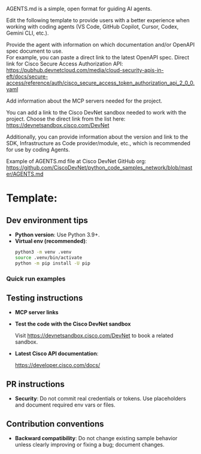 AGENTS.md is a simple, open format for guiding AI agents.

Edit the following template to provide users with a better experience when working with coding agents (VS Code, GitHub Copilot, Cursor, Codex, Gemini CLI, etc.).

Provide the agent with information on which documentation and/or OpenAPI spec document to use.  
For example, you can paste a direct link to the latest OpenAPI spec. 
Direct link for Cisco Secure Access Authorization API:
https://pubhub.devnetcloud.com/media/cloud-security-apis-in-eft/docs/secure-access/reference/auth/cisco_secure_access_token_authorization_api_2_0_0.yaml 

Add information about the MCP servers needed for the project.

You can add a link to the Cisco DevNet sandbox needed to work with the project. 
Choose the direct link from the list here: https://devnetsandbox.cisco.com/DevNet

Additionally, you can provide information about the version and link to the SDK, Infrastructure as Code provider/module, etc., which is recommended for use by coding Agents.

Example of AGENTS.md file at Cisco DevNet GitHub org: https://github.com/CiscoDevNet/python_code_samples_network/blob/master/AGENTS.md

# Template:

## Dev environment tips

- **Python version**: Use Python 3.9+.
- **Virtual env (recommended)**:
  ```bash
  python3 -m venv .venv
  source .venv/bin/activate
  python -m pip install -U pip
  ```

### Quick run examples


## Testing instructions

- **MCP server links**

- **Test the code with the Cisco DevNet sandbox**
  
  Visit https://devnetsandbox.cisco.com/DevNet to book a related sandbox.
  
- **Latest Cisco API documentation**:
  
  https://developer.cisco.com/docs/

## PR instructions

- **Security**: Do not commit real credentials or tokens. Use placeholders and document required env vars or files.

## Contribution conventions

- **Backward compatibility**: Do not change existing sample behavior unless clearly improving or fixing a bug; document changes.
